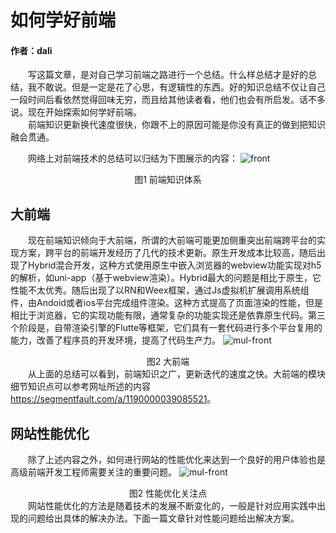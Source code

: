 # 如何学好前端

  #### 作者：dali
  &emsp;&emsp;写这篇文章，是对自己学习前端之路进行一个总结。什么样总结才是好的总结，我不敢说。但是一定是花了心思，有逻辑性的东西。好的知识总结不仅让自己一段时间后看依然觉得回味无穷，而且给其他读者看，他们也会有所启发。话不多说。现在开始探索如何学好前端。  
  &emsp;&emsp;前端知识更新换代速度很快，你跟不上的原因可能是你没有真正的做到把知识融会贯通。  
  
  &emsp;&emsp;网络上对前端技术的总结可以归结为下图展示的内容：
    <img :src="$withBase('/前端体系.png')" alt="front">
    <center>图1 前端知识体系</center>
## 大前端

  &emsp;&emsp;现在前端知识倾向于大前端，所谓的大前端可能更加侧重突出前端跨平台的实现方案，跨平台的前端开发经历了几代的技术更新。原生开发成本比较高，随后出现了Hybrid混合开发，这种方式使用原生中嵌入浏览器的webview功能实现对h5的解析，如uni-app（基于webview渲染）。Hybrid最大的问题是相比于原生，它性能不太优秀。随后出现了以RN和Weex框架，通过Js虚拟机扩展调用系统组件，由Andoid或者ios平台完成组件渲染。这种方式提高了页面渲染的性能，但是相比于浏览器，它的实现功能有限，通常复杂的功能实现还是依靠原生代码。第三个阶段是，自带渲染引擎的Flutte等框架，它们具有一套代码进行多个平台复用的能力，改善了程序员的开发环境，提高了代码生产力。
    <img :src="$withBase('/大前端.png')" alt="mul-front">
    <center>图2 大前端</center>
  &emsp;&emsp;从上面的总结可以看到，前端知识之广，更新迭代的速度之快。大前端的模块细节知识点可以参考网址所述的内容<https://segmentfault.com/a/1190000039085521>。
  ## 网站性能优化

  &emsp;&emsp;除了上述内容之外，如何进行网站的性能优化来达到一个良好的用户体验也是高级前端开发工程师需要关注的重要问题。
   <img :src="$withBase('/网站性能优化关注点.png')" alt="mul-front">
   <center>图2 性能优化关注点</center>
  &emsp;&emsp;网站性能优化的方法是随着技术的发展不断变化的，一般是针对应用实践中出现的问题给出具体的解决办法。下面一篇文章针对性能问题给出解决方案。
  
  